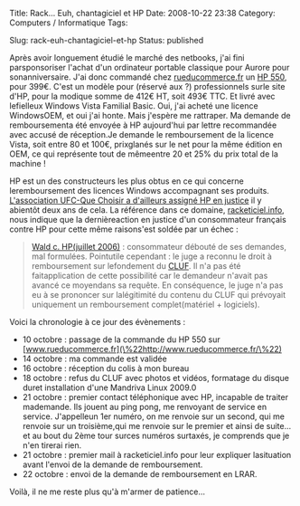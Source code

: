 Title: Rack... Euh, chantagiciel et HP
Date: 2008-10-22 23:38
Category: Computers / Informatique
Tags:

Slug: rack-euh-chantagiciel-et-hp
Status: published

Après avoir longuement étudié le marché des netbooks, j'ai fini parsponsoriser l'achat d'un ordinateur portable classique pour Aurore pour sonanniversaire. J'ai donc commandé chez [rueducommerce.fr](\%22http://www.rueducommerce.fr\%22) un [HP 550](\%22http://h10010.www1.hp.com/wwpc/fr/fr/sm/WF06a/321957-321957-64295-89315-89315-3764998.html\%22), pour 399€. C'est un modèle pour (réservé aux ?) professionnels surle site d'HP, pour la modique somme de 412€ HT, soit 493€ TTC. Et livré avec lefielleux Windows Vista Familial Basic. Oui, j'ai acheté une licence WindowsOEM, et oui j'ai honte. Mais j'espère me rattraper. Ma demande de remboursementa été envoyée à HP aujourd'hui par lettre recommandée avec accusé de réception.Je demande le remboursement de la licence Vista, soit entre 80 et 100€, prixglanés sur le net pour la même édition en OEM, ce qui représente tout de mêmeentre 20 et 25% du prix total de la machine !

HP est un des constructeurs les plus obtus en ce qui concerne leremboursement des licences Windows accompagnant ses produits. [L'association UFC-Que Choisir a d'ailleurs assigné HP en justice](\%22http://www.quechoisir.org/Position.jsp?id=Ressources:Positions:D5AEF50387DEA911C1257244003D9415&categorie=NoeudPClassement:EEBD39FA924319E6C1256F0100349092&catcss=IMA201\%22) il y abientôt deux ans de cela. La référence dans ce domaine, [racketiciel.info](\%22/documentation/positions\%22), nous indique que la dernièreaction en justice d'un consommateur français contre HP pour cette même raisons'est soldée par un échec :

> [Wald c. HP(juillet 2006)](\%22http://www.aful.org/media/document/JugementSW060705.pdf\%22) : consommateur débouté de ses demandes, mal formulées. Pointutile cependant : le juge a reconnu le droit à remboursement sur lefondement du [CLUF](\%22http://www.racketiciel.info/documentation/glossaire#cluf\%22 "\"Contrat"). Il n'a pas été faitapplication de cette possibilité car le demandeur n'avait pas avancé ce moyendans sa requête. En conséquence, le juge n'a pas eu à se prononcer sur lalégitimité du contenu du CLUF qui prévoyait uniquement un remboursement complet(matériel + logiciels).

Voici la chronologie à ce jour des évènements :  

-   10 octobre : passage de la commande du HP 550 sur [www.rueducommerce.fr](\%22http://www.rueducommerce.fr/\%22)
-   14 octobre : ma commande est validée
-   16 octobre : réception du colis à mon bureau
-   18 octobre : refus du CLUF avec photos et vidéos, formatage du disque duret installation d'une Mandriva Linux 2009.0
-   21 octobre : premier contact téléphonique avec HP, incapable de traiter mademande. Ils jouent au ping pong, me renvoyant de service en service. J'appelleun 1er numéro, on me renvoie sur un second, qui me renvoie sur un troisième,qui me renvoie sur le premier et ainsi de suite... et au bout du 2ème tour surces numéros surtaxés, je comprends que je n'en tirerai rien.
-   21 octobre : premier mail à racketiciel.info pour leur expliquer lasituation avant l'envoi de la demande de remboursement.
-   22 octobre : envoi de la demande de remboursement en LRAR.

Voilà, il ne me reste plus qu'à m'armer de patience...  


